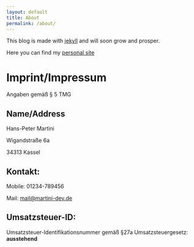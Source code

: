 ```yaml
---
layout: default
title: About
permalink: /about/
---
```


This blog is made with [jekyll](https://github.com/jekyll/jekyll) and will soon grow and prosper. 

Here you can find my [personal site](https://martini-dev.de)

# Imprint/Impressum

Angaben gemäß § 5 TMG

## Name/Address
Hans-Peter Martini

Wigandstraße 6a

34313 Kassel

## Kontakt:
Mobile: 01234-789456

Mail: mail@martini-dev.de

## Umsatzsteuer-ID:
Umsatzsteuer-Identifikationsnummer gemäß §27a Umsatzsteuergesetz: **ausstehend**



[jekyll-organization]: https://github.com/jekyll
